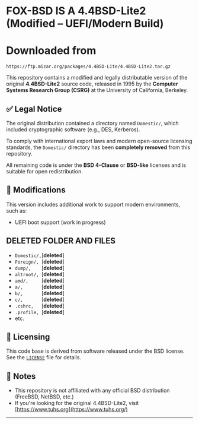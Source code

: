 # FOX-BSD IS A 4.4BSD-Lite2 (Modified – UEFI/Modern Build)

# Downloaded from 
```
https://ftp.mizar.org/packages/4.4BSD-Lite/4.4BSD-Lite2.tar.gz
```

This repository contains a modified and legally distributable version of the original **4.4BSD-Lite2** source code, released in 1995 by the **Computer Systems Research Group (CSRG)** at the University of California, Berkeley.

## ✅ Legal Notice

The original distribution contained a directory named `Domestic/`, which included cryptographic software (e.g., DES, Kerberos).  

To comply with international export laws and modern open-source licensing standards, the `Domestic/` directory has been **completely removed** from this repository.

All remaining code is under the **BSD 4-Clause** or **BSD-like** licenses and is suitable for open redistribution.

## 🔧 Modifications

This version includes additional work to support modern environments, such as:
- UEFI boot support (work in progress)

## DELETED FOLDER AND FILES
- `Domestic/,`[**deleted**] 
- `Foreign/, `[**deleted**] 
- `dump/,    `[**deleted**] 
- `altroot/, `[**deleted**] 
- `amd/,     `[**deleted**] 
- `a/,       `[**deleted**] 
- `b/,       `[**deleted**] 
- `c/,       `[**deleted**] 
- `.cshrc,   `[**deleted**] 
- `.profile, `[**deleted**] 
- etc.

## 📜 Licensing

This code base is derived from software released under the BSD license. See the [`LICENSE`](./LICENSE) file for details.

## 📁 Notes

- This repository is not affiliated with any official BSD distribution (FreeBSD, NetBSD, etc.)
- If you're looking for the original 4.4BSD-Lite2, visit [https://www.tuhs.org](https://www.tuhs.org/)

---

